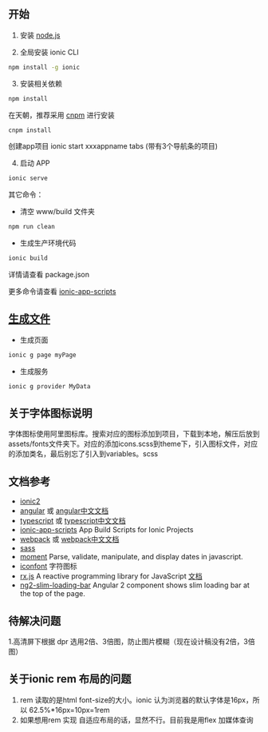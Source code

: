 
开始
-----------
1. 安装 [node.js](https://nodejs.org/en/)

2. 全局安装 ionic CLI
```bash
npm install -g ionic
```

3. 安装相关依赖
```bash
npm install
```
在天朝，推荐采用 [cnpm](https://github.com/cnpm/cnpm) 进行安装
```bash
cnpm install
```
创建app项目
 ionic start  xxxappname tabs  (带有3个导航条的项目)

4. 启动 APP
```bash
ionic serve 
```
其它命令：
- 清空 www/build 文件夹
```bash
npm run clean
```
- 生成生产环境代码
```bash
ionic build
```

详情请查看 package.json 

更多命令请查看 [ionic-app-scripts](https://github.com/driftyco/ionic-app-scripts)


[生成文件](https://ionicframework.com/docs/v2/cli/generate/)
----------------------------------------------------
- 生成页面
```bash
ionic g page myPage
```
- 生成服务
```bash
ionic g provider MyData
```
关于字体图标说明
--
字体图标使用阿里图标库。搜索对应的图标添加到项目，下载到本地，解压后放到 assets/fonts文件夹下。对应的添加icons.scss到theme下，引入图标文件，对应的添加类名，最后别忘了引入到variables。scss

文档参考
-----------
- [ionic2](http://ionicframework.com/)
- [angular](https://angular.io/) 或 [angular中文文档](https://angular.cn/docs/ts/latest/)
- [typescript](http://www.typescriptlang.org/) 或 [typescript中文文档](http://www.tslang.cn/)
- [ionic-app-scripts](https://github.com/driftyco/ionic-app-scripts) App Build Scripts for Ionic Projects
- [webpack](https://webpack.js.org/) 或 [webpack中文文档](https://doc.webpack-china.org/)
- [sass]()
- [moment](https://github.com/moment/moment/) Parse, validate, manipulate, and display dates in javascript.
- [iconfont](http://www.iconfont.cn) 字符图标
- [rx.js](https://github.com/ReactiveX/RxJS) A reactive programming library for JavaScript [文档](http://reactivex.io/rxjs)
- [ng2-slim-loading-bar](https://github.com/akserg/ng2-slim-loading-bar) Angular 2 component shows slim loading bar at the top of the page.




待解决问题
-------------------
1.高清屏下根据 dpr 选用2倍、3倍图，防止图片模糊（现在设计稿没有2倍，3倍图）

关于ionic rem 布局的问题
-------------------
1.  rem 读取的是html font-size的大小。ionic 认为浏览器的默认字体是16px，所以 62.5%*16px=10px=1rem
2.  如果想用rem 实现 自适应布局的话，显然不行。目前我是用flex 加媒体查询



